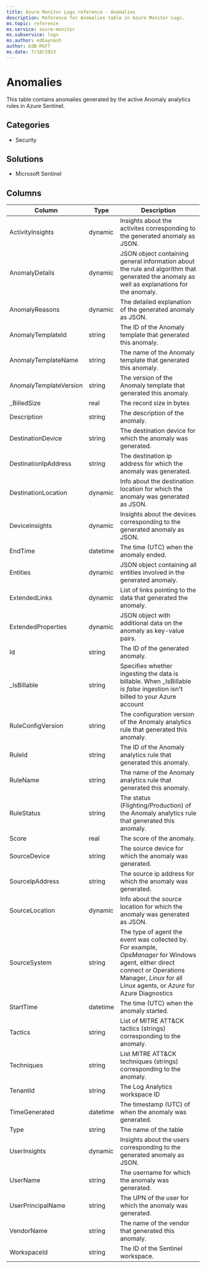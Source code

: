 ```yaml
---
title: Azure Monitor Logs reference - Anomalies
description: Reference for Anomalies table in Azure Monitor Logs.
ms.topic: reference
ms.service: azure-monitor
ms.subservice: logs
ms.author: edbaynash
author: EdB-MSFT
ms.date: 7/10/2023
---
```


# Anomalies

 This table contains anomalies generated by the active Anomaly analytics rules in Azure Sentinel.

## Categories

- Security
## Solutions

- Microsoft Sentinel




## Columns

| Column | Type | Description |
| --- | --- | --- |
| ActivityInsights | dynamic | Insights about the activites corresponding to the generated anomaly as JSON. |
| AnomalyDetails | dynamic | JSON object containing general information about the rule and algorithm that generated the anomaly as well as explanations for the anomaly. |
| AnomalyReasons | dynamic | The detailed explanation of the generated anomaly as JSON. |
| AnomalyTemplateId | string | The ID of the Anomaly template that generated this anomaly. |
| AnomalyTemplateName | string | The name of the Anomaly template that generated this anomaly. |
| AnomalyTemplateVersion | string | The version of the Anomaly template that generated this anomaly. |
| _BilledSize | real | The record size in bytes |
| Description | string | The description of the anomaly. |
| DestinationDevice | string | The destination device for which the anomaly was generated. |
| DestinationIpAddress | string | The destination ip address for which the anomaly was generated. |
| DestinationLocation | dynamic | Info about the destination location for which the anomaly was generated as JSON. |
| DeviceInsights | dynamic | Insights about the devices corresponding to the generated anomaly as JSON. |
| EndTime | datetime | The time (UTC) when the anomaly ended. |
| Entities | dynamic | JSON object containing all entities involved in the generated anomaly. |
| ExtendedLinks | dynamic | List of links pointing to the data that generated the anomaly. |
| ExtendedProperties | dynamic | JSON object with additional data on the anomaly as key-value pairs. |
| Id | string | The ID of the generated anomaly. |
| _IsBillable | string | Specifies whether ingesting the data is billable. When _IsBillable is *false* ingestion isn't billed to your Azure account |
| RuleConfigVersion | string | The configuration version of the Anomaly analytics rule that generated this anomaly. |
| RuleId | string | The ID of the Anomaly analytics rule that generated this anomaly. |
| RuleName | string | The name of the Anomaly analytics rule that generated this anomaly. |
| RuleStatus | string | The status (Flighting/Production) of the Anomaly analytics rule that generated this anomaly. |
| Score | real | The score of the anomaly. |
| SourceDevice | string | The source device for which the anomaly was generated. |
| SourceIpAddress | string | The source ip address for which the anomaly was generated. |
| SourceLocation | dynamic | Info about the source location for which the anomaly was generated as JSON. |
| SourceSystem | string | The type of agent the event was collected by. For example, *OpsManager* for Windows agent, either direct connect or Operations Manager, *Linux* for all Linux agents, or *Azure* for Azure Diagnostics |
| StartTime | datetime | The time (UTC) when the anomaly started. |
| Tactics | string | List of MITRE ATT&CK tactics (strings) corresponding to the anomaly. |
| Techniques | string | List MITRE ATT&CK techniques (strings) corresponding to the anomaly. |
| TenantId | string | The Log Analytics workspace ID |
| TimeGenerated | datetime | The timestamp (UTC) of when the anomaly was generated. |
| Type | string | The name of the table |
| UserInsights | dynamic | Insights about the users corresponding to the generated anomaly as JSON. |
| UserName | string | The username for which the anomaly was generated. |
| UserPrincipalName | string | The UPN of the user for which the anomaly was generated. |
| VendorName | string | The name of the vendor that generated this anomaly. |
| WorkspaceId | string | The ID of the Sentinel workspace. |
